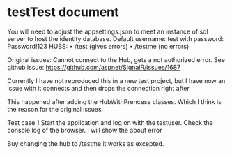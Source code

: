 # testTest document

You will need to adjust the appsettings.json to meet an instance of sql server to host the identity database. 
Default username: test with password: Password!123
HUBS:
•	/test (gives errors)
•	/testme (no errors)


Original issues: Cannot connect to the Hub, gets a not authorized error. See github issue:
https://github.com/aspnet/SignalR/issues/1687

Currently I have not reproduced this in a new test project, but I have now an issue with it connects and then 
drops the connection right after 
 
This happened after adding the HubWithPrencese classes. Which I think is the reason for the original issues. 

Test case 1
Start the application and log on with the testuser. Check the console log of the browser. I will show the about error

Buy changing the hub to /testme it works as excepted. 





